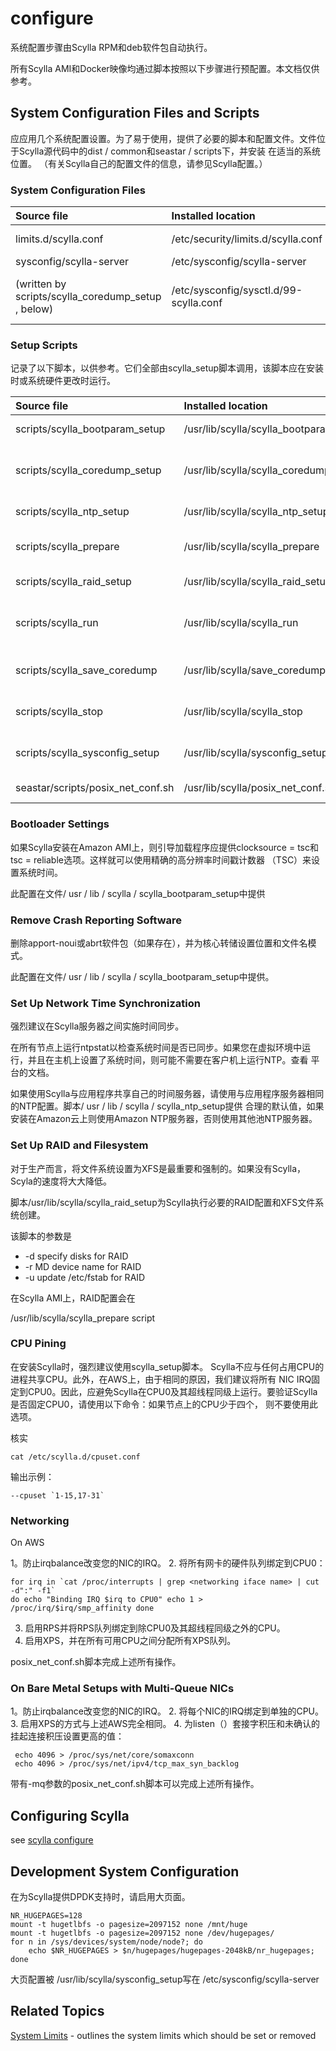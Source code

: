 # configure

系统配置步骤由Scylla RPM和deb软件包自动执行。

所有Scylla AMI和Docker映像均通过脚本按照以下步骤进行预配置。本文档仅供参考。

## System Configuration Files and Scripts


应应用几个系统配置设置。为了易于使用，提供了必要的脚本和配置文件。文件位于Scylla源代码中的dist / common和seastar / scripts下，并安装
在适当的系统位置。 （有关Scylla自己的配置文件的信息，请参见Scylla配置。）

### System Configuration Files

Source file	|Installed location	|Description
:---|:---|:---
limits.d/scylla.conf	|/etc/security/limits.d/scylla.conf	|Remove system resource limits
sysconfig/scylla-server	|/etc/sysconfig/scylla-server	|Server startup options
(written by scripts/scylla_coredump_setup , below)	|/etc/sysconfig/sysctl.d/99-scylla.conf	|Configure core dumps to use the scylla_save_coredump script

### Setup Scripts

记录了以下脚本，以供参考。它们全部由scylla_setup脚本调用，该脚本应在安装时或系统硬件更改时运行。

Source file	|Installed location	|Description
:---|:---|:---
scripts/scylla_bootparam_setup	|/usr/lib/scylla/scylla_bootparam_setup	|Set kernel options in bootloader
scripts/scylla_coredump_setup	|/usr/lib/scylla/scylla_coredump_setup	|Remove crash reporting software and set pattern for core dump names
scripts/scylla_ntp_setup	|/usr/lib/scylla/scylla_ntp_setup	|Configure Network Time Protocol
scripts/scylla_prepare	|/usr/lib/scylla/scylla_prepare	|Set up RAID and invoke network configuration
scripts/scylla_raid_setup	|/usr/lib/scylla/scylla_raid_setup	|Configure RAID and make XFS filesystem
scripts/scylla_run	|/usr/lib/scylla/scylla_run	|Wrapper to run Scylla with arguments from environment
scripts/scylla_save_coredump	|/usr/lib/scylla/save_coredump	|Compress a core dump file (Ubuntu only)
scripts/scylla_stop	|/usr/lib/scylla/scylla_stop	|Reset network mode if running in virtio or DPDK mode
scripts/scylla_sysconfig_setup	|/usr/lib/scylla/sysconfig_setup	|Rewrite the /etc/sysconfig/scylla file
seastar/scripts/posix_net_conf.sh	|/usr/lib/scylla/posix_net_conf.sh	|Set up networking options

### Bootloader Settings

如果Scylla安装在Amazon AMI上，则引导加载程序应提供clocksource = tsc和tsc = reliable选项。这样就可以使用精确的高分辨率时间戳计数器
（TSC）来设置系统时间。

此配置在文件/ usr / lib / scylla / scylla_bootparam_setup中提供

### Remove Crash Reporting Software

删除apport-noui或abrt软件包（如果存在），并为核心转储设置位置和文件名模式。

此配置在文件/ usr / lib / scylla / scylla_bootparam_setup中提供。

### Set Up Network Time Synchronization

强烈建议在Scylla服务器之间实施时间同步。

在所有节点上运行ntpstat以检查系统时间是否已同步。如果您在虚拟环境中运行，并且在主机上设置了系统时间，则可能不需要在客户机上运行NTP。查看
平台的文档。

如果使用Scylla与应用程序共享自己的时间服务器，请使用与应用程序服务器相同的NTP配置。脚本/ usr / lib / scylla / scylla_ntp_setup提供
合理的默认值，如果安装在Amazon云上则使用Amazon NTP服务器，否则使用其他池NTP服务器。

### Set Up RAID and Filesystem

对于生产而言，将文件系统设置为XFS是最重要和强制的。如果没有Scylla，Scyla的速度将大大降低。

脚本/usr/lib/scylla/scylla_raid_setup为Scylla执行必要的RAID配置和XFS文件系统创建。

该脚本的参数是

* -d specify disks for RAID
* -r MD device name for RAID
* -u update /etc/fstab for RAID

在Scylla AMI上，RAID配置会在

/usr/lib/scylla/scylla_prepare script

### CPU Pining

在安装Scylla时，强烈建议使用scylla_setup脚本。 Scylla不应与任何占用CPU的进程共享CPU。此外，在AWS上，由于相同的原因，我们建议将所有
NIC IRQ固定到CPU0。因此，应避免Scylla在CPU0及其超线程同级上运行。要验证Scylla是否固定CPU0，请使用以下命令：如果节点上的CPU少于四个，
则不要使用此选项。

核实
    
    cat /etc/scylla.d/cpuset.conf
    

输出示例：

    --cpuset `1-15,17-31`
    
### Networking


On AWS

1。防止irqbalance改变您的NIC的IRQ。
2. 将所有网卡的硬件队列绑定到CPU0：

    
    for irq in `cat /proc/interrupts | grep <networking iface name> | cut -d":" -f1`
    do echo "Binding IRQ $irq to CPU0" echo 1 > /proc/irq/$irq/smp_affinity done

3. 启用RPS并将RPS队列绑定到除CPU0及其超线程同级之外的CPU。
4. 启用XPS，并在所有可用CPU之间分配所有XPS队列。


posix_net_conf.sh脚本完成上述所有操作。

### On Bare Metal Setups with Multi-Queue NICs

1。防止irqbalance改变您的NIC的IRQ。
2. 将每个NIC的IRQ绑定到单独的CPU。
3. 启用XPS的方式与上述AWS完全相同。
4. 为listen（）套接字积压和未确认的挂起连接积压设置更高的值：

       
     echo 4096 > /proc/sys/net/core/somaxconn
     echo 4096 > /proc/sys/net/ipv4/tcp_max_syn_backlog
带有-mq参数的posix_net_conf.sh脚本可以完成上述所有操作。

## Configuring Scylla

see [scylla configure](/scylla/docs/ops/scylla-confiugure.md)

## Development System Configuration


在为Scylla提供DPDK支持时，请启用大页面。

    
    NR_HUGEPAGES=128
    mount -t hugetlbfs -o pagesize=2097152 none /mnt/huge
    mount -t hugetlbfs -o pagesize=2097152 none /dev/hugepages/
    for n in /sys/devices/system/node/node?; do
        echo $NR_HUGEPAGES > $n/hugepages/hugepages-2048kB/nr_hugepages;
    done

大页配置被 /usr/lib/scylla/sysconfig_setup写在 /etc/sysconfig/scylla-server

## Related Topics

[System Limits](/scylla/docs/design/system-limited.md) - outlines the system limits which should be set or removed